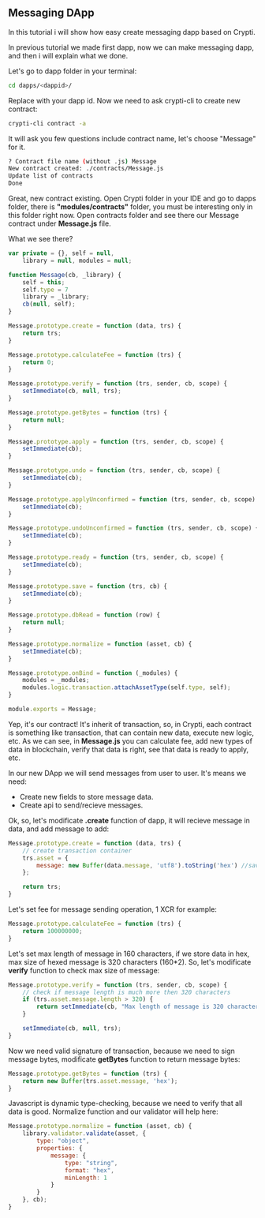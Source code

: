 ## Messaging DApp

In this tutorial i will show how easy create messaging dapp based on Crypti.

In previous tutorial we made first dapp, now we can make messaging dapp, and then i will explain what we done.

Let's go to dapp folder in your terminal:

```sh
cd dapps/<dappid>/
```

Replace **<dappid>** with your dapp id. Now we need to ask crypti-cli to create new contract:

```sh
crypti-cli contract -a 
```

It will ask you few questions include contract name, let's choose "Message" for it.

```sh
? Contract file name (without .js) Message
New contract created: ./contracts/Message.js
Update list of contracts
Done
```

Great, new contract existing. Open Crypti folder in your IDE and go to dapps folder, there is **"modules/contracts"** folder, you must be interesting only in this folder right now. Open contracts folder and see there our Message contract under **Message.js** file.

What we see there?

```js
var private = {}, self = null,
	library = null, modules = null;

function Message(cb, _library) {
	self = this;
	self.type = 7
	library = _library;
	cb(null, self);
}

Message.prototype.create = function (data, trs) {
	return trs;
}

Message.prototype.calculateFee = function (trs) {
	return 0;
}

Message.prototype.verify = function (trs, sender, cb, scope) {
	setImmediate(cb, null, trs);
}

Message.prototype.getBytes = function (trs) {
	return null;
}

Message.prototype.apply = function (trs, sender, cb, scope) {
	setImmediate(cb);
}

Message.prototype.undo = function (trs, sender, cb, scope) {
	setImmediate(cb);
}

Message.prototype.applyUnconfirmed = function (trs, sender, cb, scope) {
	setImmediate(cb);
}

Message.prototype.undoUnconfirmed = function (trs, sender, cb, scope) {
	setImmediate(cb);
}

Message.prototype.ready = function (trs, sender, cb, scope) {
	setImmediate(cb);
}

Message.prototype.save = function (trs, cb) {
	setImmediate(cb);
}

Message.prototype.dbRead = function (row) {
	return null;
}

Message.prototype.normalize = function (asset, cb) {
	setImmediate(cb);
}

Message.prototype.onBind = function (_modules) {
	modules = _modules;
	modules.logic.transaction.attachAssetType(self.type, self);
}

module.exports = Message;
```

Yep, it's our contract! It's inherit of transaction, so, in Crypti, each contract is something like transaction, that can contain new data, execute new logic, etc. As we can see, in **Message.js** you can calculate fee, add new types of data in blockchain, verify that data is right, see that data is ready to apply, etc. 

In our new DApp we will send messages from user to user. It's means we need:

  * Create new fields to store message data.
  * Create api to send/recieve messages.

Ok, so, let's modificate **.create** function of dapp, it will recieve message in data, and add message to add:

```js
Message.prototype.create = function (data, trs) {
	// create transaction container
	trs.asset = {
		message: new Buffer(data.message, 'utf8').toString('hex') //save message as hex string
	};

	return trs;
}
```

Let's set fee for message sending operation, 1 XCR for example:

```js
Message.prototype.calculateFee = function (trs) {
	return 100000000;
}
```

Let's set max length of message in 160 characters, if we store data in hex, max size of hexed message is 320 characters (160*2). So, let's modificate **verify** function to check max size of message:

```js
Message.prototype.verify = function (trs, sender, cb, scope) {
	// check if message length is much more then 320 characters
	if (trs.asset.message.length > 320) {
		return setImmediate(cb, "Max length of message is 320 characters");
	}

	setImmediate(cb, null, trs);
}
```

Now we need valid signature of transaction, because we need to sign message bytes, modificate **getBytes** function to return message bytes:

```js
Message.prototype.getBytes = function (trs) {
	return new Buffer(trs.asset.message, 'hex');
}
```

Javascript is dynamic type-checking, because we need to verify that all data is good. Normalize function and our validator will help here:

```js
Message.prototype.normalize = function (asset, cb) {
	library.validator.validate(asset, {
		type: "object",
		properties: {
			message: {
				type: "string",
				format: "hex",
				minLength: 1
			}
		}
	}, cb);
}
```
